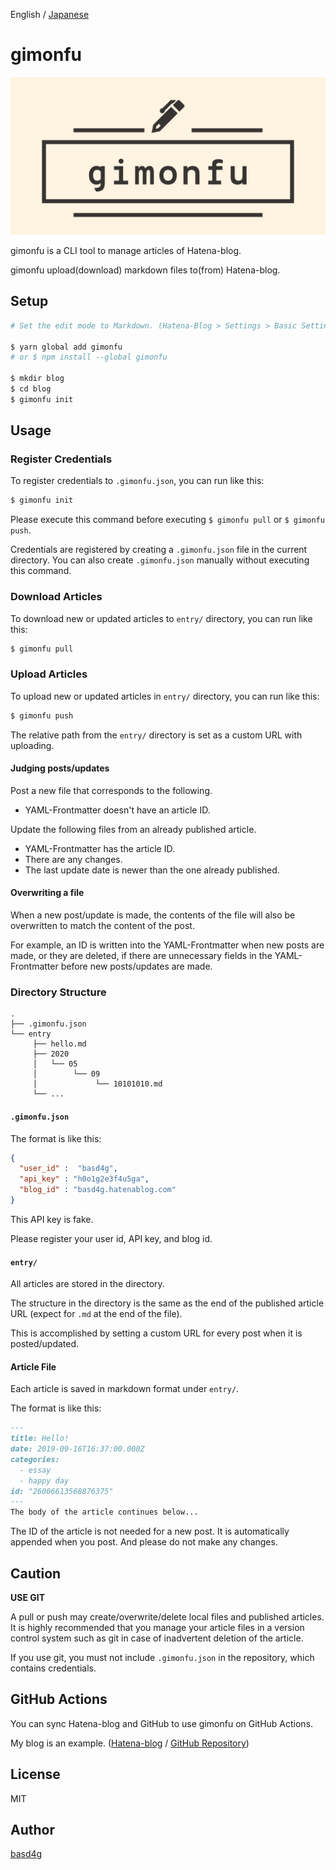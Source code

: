 English / [Japanese](README_ja.md)

# gimonfu

![logo](logo.png)

gimonfu is a CLI tool to manage articles of Hatena-blog.

gimonfu upload(download) markdown files to(from) Hatena-blog.

## Setup

```sh
# Set the edit mode to Markdown. (Hatena-Blog > Settings > Basic Settings)

$ yarn global add gimonfu
# or $ npm install --global gimonfu

$ mkdir blog
$ cd blog
$ gimonfu init
```

## Usage

### Register Credentials

To register credentials to `.gimonfu.json`, you can run like this:

```sh
$ gimonfu init
```

Please execute this command before executing `$ gimonfu pull` or `$ gimonfu push`.

Credentials are registered by creating a `.gimonfu.json` file in the current directory.
You can also create `.gimonfu.json` manually without executing this command.

### Download Articles

To download new or updated articles to `entry/` directory, you can run like this:

```sh
$ gimonfu pull
```

### Upload Articles

To upload new or updated articles in `entry/` directory, you can run like this:

```sh
$ gimonfu push
```

The relative path from the  `entry/` directory is set as a custom URL with uploading.

#### Judging posts/updates

Post a new file that corresponds to the following.

- YAML-Frontmatter doesn't have an article ID.

Update the following files from an already published article.

- YAML-Frontmatter has the article ID.
- There are any changes.
- The last update date is newer than the one already published.

#### Overwriting a file

When a new post/update is made, the contents of the file will also be overwritten to match the content of the post.

For example, an ID is written into the YAML-Frontmatter when new posts are made, or they are deleted, if there are unnecessary fields in the YAML-Frontmatter before new posts/updates are made.

### Directory Structure

```
.
├── .gimonfu.json
└── entry
     ├── hello.md
     ├── 2020
     │   └── 05
     │        └── 09
     │             └── 10101010.md
     └── ...
```

#### `.gimonfu.json`

The format is like this:

```.gimonfu.json
{
  "user_id" :  "basd4g",
  "api_key" : "h0o1g2e3f4u5ga",
  "blog_id" : "basd4g.hatenablog.com"
}
```

This API key is fake.

Please register your user id, API key, and blog id.

#### `entry/`

All articles are stored in the directory.

The structure in the directory is the same as the end of the published article URL (expect for `.md` at the end of the file).

This is accomplished by setting a custom URL for every post when it is posted/updated.

#### Article File

Each article is saved in markdown format under `entry/`.

The format is like this:

```md
---
title: Hello!
date: 2019-09-16T16:37:00.000Z
categories:
  - essay
  - happy day
id: "26006613568876375"
---
The body of the article continues below...
```

The ID of the article is not needed for a new post.
It is automatically appended when you post.
And please do not make any changes.

## Caution

__USE GIT__

A pull or push may create/overwrite/delete local files and published articles.
It is highly recommended that you manage your article files in a version control system such as git in case of inadvertent deletion of the article.

If you use git, you must not include `.gimonfu.json` in the repository, which contains credentials.

## GitHub Actions

You can sync Hatena-blog and GitHub to use gimonfu on GitHub Actions.

My blog is an example. ([Hatena-blog](https://basd4g.hatenablog.com) / [GitHub Repository](https://github.com/basd4g/basd4g.hatenablog.com))

## License

MIT

## Author

[basd4g](https://github.com/basd4g)

